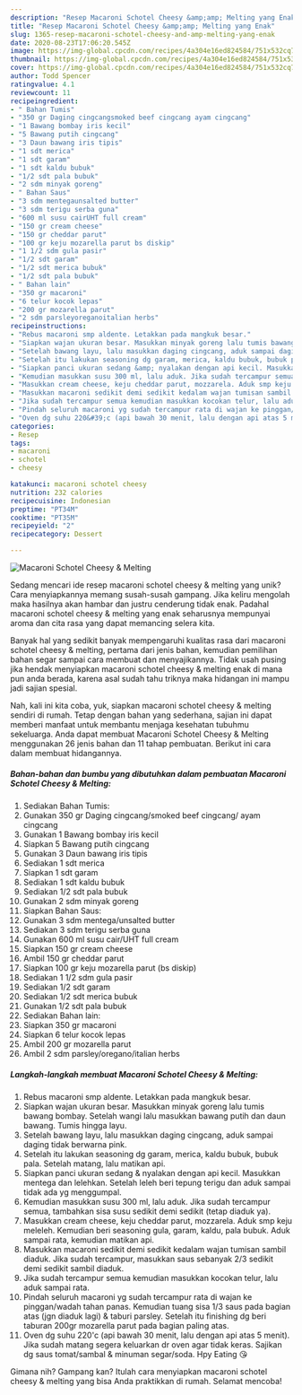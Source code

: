 ```yaml
---
description: "Resep Macaroni Schotel Cheesy &amp;amp; Melting yang Enak"
title: "Resep Macaroni Schotel Cheesy &amp;amp; Melting yang Enak"
slug: 1365-resep-macaroni-schotel-cheesy-and-amp-melting-yang-enak
date: 2020-08-23T17:06:20.545Z
image: https://img-global.cpcdn.com/recipes/4a304e16ed824584/751x532cq70/macaroni-schotel-cheesy-melting-foto-resep-utama.jpg
thumbnail: https://img-global.cpcdn.com/recipes/4a304e16ed824584/751x532cq70/macaroni-schotel-cheesy-melting-foto-resep-utama.jpg
cover: https://img-global.cpcdn.com/recipes/4a304e16ed824584/751x532cq70/macaroni-schotel-cheesy-melting-foto-resep-utama.jpg
author: Todd Spencer
ratingvalue: 4.1
reviewcount: 11
recipeingredient:
- " Bahan Tumis"
- "350 gr Daging cingcangsmoked beef cingcang ayam cingcang"
- "1 Bawang bombay iris kecil"
- "5 Bawang putih cingcang"
- "3 Daun bawang iris tipis"
- "1 sdt merica"
- "1 sdt garam"
- "1 sdt kaldu bubuk"
- "1/2 sdt pala bubuk"
- "2 sdm minyak goreng"
- " Bahan Saus"
- "3 sdm mentegaunsalted butter"
- "3 sdm terigu serba guna"
- "600 ml susu cairUHT full cream"
- "150 gr cream cheese"
- "150 gr cheddar parut"
- "100 gr keju mozarella parut bs diskip"
- "1 1/2 sdm gula pasir"
- "1/2 sdt garam"
- "1/2 sdt merica bubuk"
- "1/2 sdt pala bubuk"
- " Bahan lain"
- "350 gr macaroni"
- "6 telur kocok lepas"
- "200 gr mozarella parut"
- "2 sdm parsleyoreganoitalian herbs"
recipeinstructions:
- "Rebus macaroni smp aldente. Letakkan pada mangkuk besar."
- "Siapkan wajan ukuran besar. Masukkan minyak goreng lalu tumis bawang bombay. Setelah wangi lalu masukkan bawang putih dan daun bawang. Tumis hingga layu."
- "Setelah bawang layu, lalu masukkan daging cingcang, aduk sampai daging tidak berwarna pink."
- "Setelah itu lakukan seasoning dg garam, merica, kaldu bubuk, bubuk pala. Setelah matang, lalu matikan api."
- "Siapkan panci ukuran sedang &amp; nyalakan dengan api kecil. Masukkan mentega dan lelehkan. Setelah leleh beri tepung terigu dan aduk sampai tidak ada yg menggumpal."
- "Kemudian masukkan susu 300 ml, lalu aduk. Jika sudah tercampur semua, tambahkan sisa susu sedikit demi sedikit (tetap diaduk ya)."
- "Masukkan cream cheese, keju cheddar parut, mozzarela. Aduk smp keju meleleh. Kemudian beri seasoning gula, garam, kaldu, pala bubuk. Aduk sampai rata, kemudian matikan api."
- "Masukkan macaroni sedikit demi sedikit kedalam wajan tumisan sambil diaduk. Jika sudah tercampur, masukkan saus sebanyak 2/3 sedikit demi sedikit sambil diaduk."
- "Jika sudah tercampur semua kemudian masukkan kocokan telur, lalu aduk sampai rata."
- "Pindah seluruh macaroni yg sudah tercampur rata di wajan ke pinggan/wadah tahan panas. Kemudian tuang sisa 1/3 saus pada bagian atas (jgn diaduk lagi) &amp; taburi parsley. Setelah itu finishing dg beri taburan 200gr mozarella parut pada bagian paling atas."
- "Oven dg suhu 220&#39;c (api bawah 30 menit, lalu dengan api atas 5 menit). Jika sudah matang segera keluarkan dr oven agar tidak keras. Sajikan dg saus tomat/sambal &amp; minuman segar/soda. Hpy Eating 😘"
categories:
- Resep
tags:
- macaroni
- schotel
- cheesy

katakunci: macaroni schotel cheesy 
nutrition: 232 calories
recipecuisine: Indonesian
preptime: "PT34M"
cooktime: "PT35M"
recipeyield: "2"
recipecategory: Dessert

---
```



![Macaroni Schotel Cheesy &amp; Melting](https://img-global.cpcdn.com/recipes/4a304e16ed824584/751x532cq70/macaroni-schotel-cheesy-melting-foto-resep-utama.jpg)

Sedang mencari ide resep macaroni schotel cheesy &amp; melting yang unik? Cara menyiapkannya memang susah-susah gampang. Jika keliru mengolah maka hasilnya akan hambar dan justru cenderung tidak enak. Padahal macaroni schotel cheesy &amp; melting yang enak seharusnya mempunyai aroma dan cita rasa yang dapat memancing selera kita.



Banyak hal yang sedikit banyak mempengaruhi kualitas rasa dari macaroni schotel cheesy &amp; melting, pertama dari jenis bahan, kemudian pemilihan bahan segar sampai cara membuat dan menyajikannya. Tidak usah pusing jika hendak menyiapkan macaroni schotel cheesy &amp; melting enak di mana pun anda berada, karena asal sudah tahu triknya maka hidangan ini mampu jadi sajian spesial.


Nah, kali ini kita coba, yuk, siapkan macaroni schotel cheesy &amp; melting sendiri di rumah. Tetap dengan bahan yang sederhana, sajian ini dapat memberi manfaat untuk membantu menjaga kesehatan tubuhmu sekeluarga. Anda dapat membuat Macaroni Schotel Cheesy &amp; Melting menggunakan 26 jenis bahan dan 11 tahap pembuatan. Berikut ini cara dalam membuat hidangannya.

<!--inarticleads1-->

##### Bahan-bahan dan bumbu yang dibutuhkan dalam pembuatan Macaroni Schotel Cheesy &amp; Melting:

1. Sediakan  Bahan Tumis:
1. Gunakan 350 gr Daging cingcang/smoked beef cingcang/ ayam cingcang
1. Gunakan 1 Bawang bombay iris kecil
1. Siapkan 5 Bawang putih cingcang
1. Gunakan 3 Daun bawang iris tipis
1. Sediakan 1 sdt merica
1. Siapkan 1 sdt garam
1. Sediakan 1 sdt kaldu bubuk
1. Sediakan 1/2 sdt pala bubuk
1. Gunakan 2 sdm minyak goreng
1. Siapkan  Bahan Saus:
1. Gunakan 3 sdm mentega/unsalted butter
1. Sediakan 3 sdm terigu serba guna
1. Gunakan 600 ml susu cair/UHT full cream
1. Siapkan 150 gr cream cheese
1. Ambil 150 gr cheddar parut
1. Siapkan 100 gr keju mozarella parut (bs diskip)
1. Sediakan 1 1/2 sdm gula pasir
1. Sediakan 1/2 sdt garam
1. Sediakan 1/2 sdt merica bubuk
1. Gunakan 1/2 sdt pala bubuk
1. Sediakan  Bahan lain:
1. Siapkan 350 gr macaroni
1. Siapkan 6 telur kocok lepas
1. Ambil 200 gr mozarella parut
1. Ambil 2 sdm parsley/oregano/italian herbs




<!--inarticleads2-->

##### Langkah-langkah membuat Macaroni Schotel Cheesy &amp; Melting:

1. Rebus macaroni smp aldente. Letakkan pada mangkuk besar.
1. Siapkan wajan ukuran besar. Masukkan minyak goreng lalu tumis bawang bombay. Setelah wangi lalu masukkan bawang putih dan daun bawang. Tumis hingga layu.
1. Setelah bawang layu, lalu masukkan daging cingcang, aduk sampai daging tidak berwarna pink.
1. Setelah itu lakukan seasoning dg garam, merica, kaldu bubuk, bubuk pala. Setelah matang, lalu matikan api.
1. Siapkan panci ukuran sedang &amp; nyalakan dengan api kecil. Masukkan mentega dan lelehkan. Setelah leleh beri tepung terigu dan aduk sampai tidak ada yg menggumpal.
1. Kemudian masukkan susu 300 ml, lalu aduk. Jika sudah tercampur semua, tambahkan sisa susu sedikit demi sedikit (tetap diaduk ya).
1. Masukkan cream cheese, keju cheddar parut, mozzarela. Aduk smp keju meleleh. Kemudian beri seasoning gula, garam, kaldu, pala bubuk. Aduk sampai rata, kemudian matikan api.
1. Masukkan macaroni sedikit demi sedikit kedalam wajan tumisan sambil diaduk. Jika sudah tercampur, masukkan saus sebanyak 2/3 sedikit demi sedikit sambil diaduk.
1. Jika sudah tercampur semua kemudian masukkan kocokan telur, lalu aduk sampai rata.
1. Pindah seluruh macaroni yg sudah tercampur rata di wajan ke pinggan/wadah tahan panas. Kemudian tuang sisa 1/3 saus pada bagian atas (jgn diaduk lagi) &amp; taburi parsley. Setelah itu finishing dg beri taburan 200gr mozarella parut pada bagian paling atas.
1. Oven dg suhu 220&#39;c (api bawah 30 menit, lalu dengan api atas 5 menit). Jika sudah matang segera keluarkan dr oven agar tidak keras. Sajikan dg saus tomat/sambal &amp; minuman segar/soda. Hpy Eating 😘




Gimana nih? Gampang kan? Itulah cara menyiapkan macaroni schotel cheesy &amp; melting yang bisa Anda praktikkan di rumah. Selamat mencoba!
